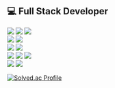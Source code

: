 ## 💻 Full Stack Developer

![](https://img.shields.io/badge/HTML5-E34F26?style=flat-square&logo=HTML5&logoColor=white)
![](https://img.shields.io/badge/CSS3-1572B6?style=flat-square&logo=CSS3&logoColor=white)
![](https://img.shields.io/badge/Javascript-F7DF1E?style=flat-square&logo=JavaScript&logoColor=black)
<br>
![](https://img.shields.io/badge/React-61DAFB?style=flat-square&logo=React&logoColor=black)
![](https://img.shields.io/badge/Redux-764ABC?style=flat-square&logo=Redux&logoColor=white)
<br>
![](https://img.shields.io/badge/node.js-339933?style=flat-square&logo=Node.js&logoColor=white)
![](https://img.shields.io/badge/express-000000?style=flat-square&logo=express&logoColor=white)
<br>
![](https://img.shields.io/badge/mysql-4479A1?style=flat-square&logo=mysql&logoColor=white)
![](https://img.shields.io/badge/mongoDB-47A248?style=flat-square&logo=MongoDB&logoColor=white)
![](https://img.shields.io/badge/firebase-FFCA28?style=flat-square&logo=firebase&logoColor=white)
<br>
![](https://img.shields.io/badge/github-181717?style=flat-square&logo=github&logoColor=white)
![](https://img.shields.io/badge/git-F05032?style=flat-square&logo=git&logoColor=white)

[![Solved.ac Profile](http://mazassumnida.wtf/api/v2/generate_badge?boj=dmsvk5661)](https://solved.ac/dmsvk5661/)
